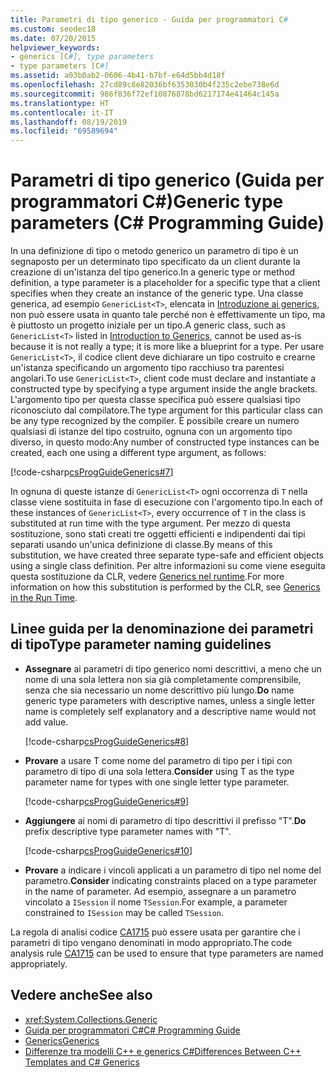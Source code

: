 ```yaml
---
title: Parametri di tipo generico - Guida per programmatori C#
ms.custom: seodec18
ms.date: 07/20/2015
helpviewer_keywords:
- generics [C#], type parameters
- type parameters [C#]
ms.assetid: a03b0ab2-0606-4b41-b7bf-e64d5bb4d18f
ms.openlocfilehash: 27cd89c8e82036bf6353030b4f235c2ebe738e6d
ms.sourcegitcommit: 986f836f72ef10876878bd6217174e41464c145a
ms.translationtype: HT
ms.contentlocale: it-IT
ms.lasthandoff: 08/19/2019
ms.locfileid: "69589694"
---
```

# <a name="generic-type-parameters-c-programming-guide"></a><span data-ttu-id="9a72a-102">Parametri di tipo generico (Guida per programmatori C#)</span><span class="sxs-lookup"><span data-stu-id="9a72a-102">Generic type parameters (C# Programming Guide)</span></span>

<span data-ttu-id="9a72a-103">In una definizione di tipo o metodo generico un parametro di tipo è un segnaposto per un determinato tipo specificato da un client durante la creazione di un'istanza del tipo generico.</span><span class="sxs-lookup"><span data-stu-id="9a72a-103">In a generic type or method definition, a type parameter is a placeholder for a specific type that a client specifies when they create an instance of the generic type.</span></span> <span data-ttu-id="9a72a-104">Una classe generica, ad esempio `GenericList<T>`, elencata in [Introduzione ai generics](./index.md), non può essere usata in quanto tale perché non è effettivamente un tipo, ma è piuttosto un progetto iniziale per un tipo.</span><span class="sxs-lookup"><span data-stu-id="9a72a-104">A generic class, such as `GenericList<T>` listed in [Introduction to Generics](./index.md), cannot be used as-is because it is not really a type; it is more like a blueprint for a type.</span></span> <span data-ttu-id="9a72a-105">Per usare `GenericList<T>`, il codice client deve dichiarare un tipo costruito e crearne un'istanza specificando un argomento tipo racchiuso tra parentesi angolari.</span><span class="sxs-lookup"><span data-stu-id="9a72a-105">To use `GenericList<T>`, client code must declare and instantiate a constructed type by specifying a type argument inside the angle brackets.</span></span> <span data-ttu-id="9a72a-106">L'argomento tipo per questa classe specifica può essere qualsiasi tipo riconosciuto dal compilatore.</span><span class="sxs-lookup"><span data-stu-id="9a72a-106">The type argument for this particular class can be any type recognized by the compiler.</span></span> <span data-ttu-id="9a72a-107">È possibile creare un numero qualsiasi di istanze del tipo costruito, ognuna con un argomento tipo diverso, in questo modo:</span><span class="sxs-lookup"><span data-stu-id="9a72a-107">Any number of constructed type instances can be created, each one using a different type argument, as follows:</span></span>  
  
[!code-csharp[csProgGuideGenerics#7](~/samples/snippets/csharp/VS_Snippets_VBCSharp/csProgGuideGenerics/CS/Generics.cs#7)]  
  
<span data-ttu-id="9a72a-108">In ognuna di queste istanze di `GenericList<T>` ogni occorrenza di `T` nella classe viene sostituita in fase di esecuzione con l'argomento tipo.</span><span class="sxs-lookup"><span data-stu-id="9a72a-108">In each of these instances of `GenericList<T>`, every occurrence of `T` in the class is substituted at run time with the type argument.</span></span> <span data-ttu-id="9a72a-109">Per mezzo di questa sostituzione, sono stati creati tre oggetti efficienti e indipendenti dai tipi separati usando un'unica definizione di classe.</span><span class="sxs-lookup"><span data-stu-id="9a72a-109">By means of this substitution, we have created three separate type-safe and efficient objects using a single class definition.</span></span> <span data-ttu-id="9a72a-110">Per altre informazioni su come viene eseguita questa sostituzione da CLR, vedere [Generics nel runtime](./generics-in-the-run-time.md).</span><span class="sxs-lookup"><span data-stu-id="9a72a-110">For more information on how this substitution is performed by the CLR, see [Generics in the Run Time](./generics-in-the-run-time.md).</span></span>  
  
## <a name="type-parameter-naming-guidelines"></a><span data-ttu-id="9a72a-111">Linee guida per la denominazione dei parametri di tipo</span><span class="sxs-lookup"><span data-stu-id="9a72a-111">Type parameter naming guidelines</span></span>  
  
- <span data-ttu-id="9a72a-112">**Assegnare** ai parametri di tipo generico nomi descrittivi, a meno che un nome di una sola lettera non sia già completamente comprensibile, senza che sia necessario un nome descrittivo più lungo.</span><span class="sxs-lookup"><span data-stu-id="9a72a-112">**Do** name generic type parameters with descriptive names, unless a single letter name is completely self explanatory and a descriptive name would not add value.</span></span>  
  
   [!code-csharp[csProgGuideGenerics#8](~/samples/snippets/csharp/VS_Snippets_VBCSharp/csProgGuideGenerics/CS/Generics.cs#8)]  
  
- <span data-ttu-id="9a72a-113">**Provare** a usare T come nome del parametro di tipo per i tipi con parametro di tipo di una sola lettera.</span><span class="sxs-lookup"><span data-stu-id="9a72a-113">**Consider** using T as the type parameter name for types with one single letter type parameter.</span></span>  
  
   [!code-csharp[csProgGuideGenerics#9](~/samples/snippets/csharp/VS_Snippets_VBCSharp/csProgGuideGenerics/CS/Generics.cs#9)]  
  
- <span data-ttu-id="9a72a-114">**Aggiungere** ai nomi di parametro di tipo descrittivi il prefisso "T".</span><span class="sxs-lookup"><span data-stu-id="9a72a-114">**Do** prefix descriptive type parameter names with "T".</span></span>  
  
   [!code-csharp[csProgGuideGenerics#10](~/samples/snippets/csharp/VS_Snippets_VBCSharp/csProgGuideGenerics/CS/Generics.cs#10)]  
  
- <span data-ttu-id="9a72a-115">**Provare** a indicare i vincoli applicati a un parametro di tipo nel nome del parametro.</span><span class="sxs-lookup"><span data-stu-id="9a72a-115">**Consider** indicating constraints placed on a type parameter in the name of parameter.</span></span> <span data-ttu-id="9a72a-116">Ad esempio, assegnare a un parametro vincolato a `ISession` il nome `TSession`.</span><span class="sxs-lookup"><span data-stu-id="9a72a-116">For example, a parameter constrained to `ISession` may be called `TSession`.</span></span>

<span data-ttu-id="9a72a-117">La regola di analisi codice [CA1715](/visualstudio/code-quality/ca1715-identifiers-should-have-correct-prefix) può essere usata per garantire che i parametri di tipo vengano denominati in modo appropriato.</span><span class="sxs-lookup"><span data-stu-id="9a72a-117">The code analysis rule [CA1715](/visualstudio/code-quality/ca1715-identifiers-should-have-correct-prefix) can be used to ensure that type parameters are named appropriately.</span></span>
  
## <a name="see-also"></a><span data-ttu-id="9a72a-118">Vedere anche</span><span class="sxs-lookup"><span data-stu-id="9a72a-118">See also</span></span>

- <xref:System.Collections.Generic>
- [<span data-ttu-id="9a72a-119">Guida per programmatori C#</span><span class="sxs-lookup"><span data-stu-id="9a72a-119">C# Programming Guide</span></span>](../index.md)
- [<span data-ttu-id="9a72a-120">Generics</span><span class="sxs-lookup"><span data-stu-id="9a72a-120">Generics</span></span>](./index.md)
- [<span data-ttu-id="9a72a-121">Differenze tra modelli C++ e generics C#</span><span class="sxs-lookup"><span data-stu-id="9a72a-121">Differences Between C++ Templates and C# Generics</span></span>](./differences-between-cpp-templates-and-csharp-generics.md)
